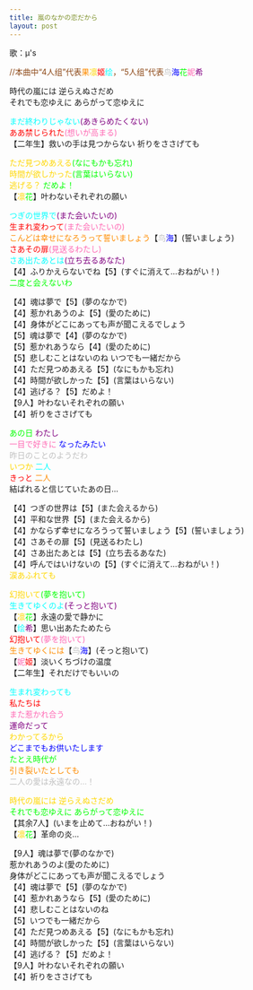 ```yaml
---
title: 嵐のなかの恋だから
layout: post
---
```

歌：μ's

<p><font color="saddlebrown">//本曲中“4人组”代表</font><font color="darkorange">果</font><font color="gold">凛</font><font color="red">姬</font><font color="cyan">绘</font><font color="saddlebrown">，“5人组”代表</font><font color="silver">鸟</font><font color="blue">海</font><font color="lime">花</font><font color="hotpink">妮</font><font color="purple">希</font></p>

<p>時代の嵐には 逆らえぬさだめ<br />
それでも恋ゆえに あらがって恋ゆえに</p>

<p><font color="cyan">まだ終わりじゃない</font><font color="purple">(あきらめたくない)</font><br />
<font color="red">ああ禁じられた</font><font color="hotpink">(想いが高まる)</font><br />
【二年生】救いの手は見つからない 祈りをささげても</p>

<p><font color="gold">ただ見つめあえる</font><font color="lime">(なにもかも忘れ)</font><br />
<font color="gold">時間が欲しかった</font><font color="lime">(言葉はいらない)</font><br />
<font color="gold">逃げる？</font> <font color="lime">だめよ！</font><br />
【<font color="gold">凛</font><font color="lime">花</font>】叶わないそれぞれの願い</p>

<p><font color="cyan">つぎの世界で</font><font color="purple">(また会いたいの)</font><br />
<font color="red">生まれ変わって</font><font color="hotpink">(また会いたいの)</font><br />
<font color="darkorange">こんどは幸せになろうって誓いましょう</font>【<font color="silver">鸟</font><font color="blue">海</font>】(誓いましょう)<br />
<font color="red">さあその扉</font><font color="hotpink">(見送るわたし)</font><br />
<font color="cyan">さあ出たあとは</font><font color="purple">(立ち去るあなた)</font><br />
【4】ふりかえらないでね【5】(すぐに消えて…おねがい！)<br />
<font color="lime">二度と会えないわ</font></p>

<p>【4】魂は夢で【5】(夢のなかで)<br />
【4】惹かれあうのよ【5】(愛のために)<br />
【4】身体がどこにあっても声が聞こえるでしょう<br />
【5】魂は夢で【4】(夢のなかで)<br />
【5】惹かれあうなら【4】(愛のために)<br />
【5】悲しむことはないのね いつでも一緒だから<br />
【4】ただ見つめあえる【5】(なにもかも忘れ)<br />
【4】時間が欲しかった【5】(言葉はいらない)<br />
【4】逃げる？【5】だめよ！<br />
【9人】叶わないそれぞれの願い<br />
【4】祈りをささげても</p>

<p><font color="lime">あの日</font> <font color="purple">わたし</font><br />
<font color="hotpink">一目で好きに</font> <font color="blue">なったみたい</font><br />
<font color="silver">昨日のことのようだわ</font><br />
<font color="gold">いつか</font> <font color="cyan">二人</font><br />
<font color="red">きっと</font> <font color="darkorange">二人</font><br />
結ばれると信じていたあの日…</p>

<p>【4】つぎの世界は【5】(また会えるから)<br />
【4】平和な世界【5】(また会えるから)<br />
【4】かならず幸せになろうって誓いましょう【5】(誓いましょう)<br />
【4】さあその扉【5】(見送るわたし)<br />
【4】さあ出たあとは【5】(立ち去るあなた)<br />
【4】呼んではいけないの【5】(すぐに消えて…おねがい！)<br />
<font color="gold">涙あふれても</font></p>

<p><font color="gold">幻抱いて</font><font color="lime">(夢を抱いて)</font><br />
<font color="cyan">生きてゆくのよ</font><font color="purple">(そっと抱いて)</font><br />
【<font color="gold">凛</font><font color="lime">花</font>】永遠の愛で静かに<br />
【<font color="cyan">绘</font><font color="purple">希</font>】思い出あたためたら<br />
<font color="red">幻抱いて</font><font color="hotpink">(夢を抱いて)</font><br />
<font color="darkorange">生きてゆくには</font>【<font color="silver">鸟</font><font color="blue">海</font>】(そっと抱いて)<br />
【<font color="hotpink">妮</font><font color="red">姬</font>】淡いくちづけの温度<br />
【二年生】それだけでもいいの</p>

<p><font color="cyan">生まれ変わっても</font><br />
<font color="red">私たちは</font><br />
<font color="hotpink">また惹かれ合う</font><br />
<font color="purple">運命だって</font><br />
<font color="gold">わかってるから</font><br />
<font color="blue">どこまでもお供いたします</font><br />
<font color="lime">たとえ時代が</font><br />
<font color="darkorange">引き裂いたとしても</font><br />
<font color="silver">二人の愛は永遠なの…！</font></p>

<p><font color="gold">時代の嵐には 逆らえぬさだめ</font><br />
<font color="lime">それでも恋ゆえに あらがって恋ゆえに</font><br />
【其余7人】(いまを止めて…おねがい！)<br />
【<font color="gold">凛</font><font color="lime">花</font>】革命の炎…</p>

<p>【9人】魂は夢で(夢のなかで)<br />
惹かれあうのよ(愛のために)<br />
身体がどこにあっても声が聞こえるでしょう<br />
【4】魂は夢で【5】(夢のなかで)<br />
【4】惹かれあうなら【5】(愛のために)<br />
【4】悲しむことはないのね<br />
【5】いつでも一緒だから<br />
【4】ただ見つめあえる【5】(なにもかも忘れ)<br />
【4】時間が欲しかった【5】(言葉はいらない)<br />
【4】逃げる？【5】だめよ！<br />
【9人】叶わないそれぞれの願い<br />
【4】祈りをささげても</p>